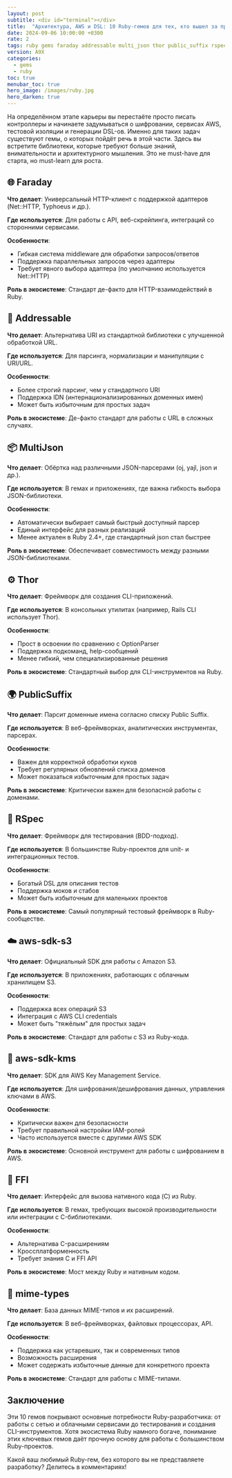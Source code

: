 ```yaml
---
layout: post
subtitle: <div id="terminal"></div>
title:  "Архитектура, AWS и DSL: 10 Ruby-гемов для тех, кто вышел за пределы Hello World. Часть III"
date: 2024-09-06 10:00:00 +0300
rate: 2
tags: ruby gems faraday addressable multi_json thor public_suffix rspec aws-sdk-s3 aws-sdk-kms ffi mime-types
version: A9X
categories:
  - gems
  - ruby
toc: true
menubar_toc: true
hero_image: /images/ruby.jpg
hero_darken: true
---
```


На определённом этапе карьеры вы перестаёте просто писать контроллеры и начинаете задумываться о шифровании, сервисах AWS, тестовой изоляции и генерации DSL-ов. Именно для таких задач существуют гемы, о которых пойдёт речь в этой части. Здесь вы встретите библиотеки, которые требуют больше знаний, внимательности и архитектурного мышления. Это не must-have для старта, но must-learn для роста.

## 🌐 Faraday

**Что делает**: Универсальный HTTP-клиент с поддержкой адаптеров (Net::HTTP, Typhoeus и др.).

**Где используется**: Для работы с API, веб-скрейпинга, интеграций со сторонними сервисами.

**Особенности**:
- Гибкая система middleware для обработки запросов/ответов
- Поддержка параллельных запросов через адаптеры
- Требует явного выбора адаптера (по умолчанию используется Net::HTTP)

**Роль в экосистеме**: Стандарт де-факто для HTTP-взаимодействий в Ruby.

## 📍 Addressable

**Что делает**: Альтернатива URI из стандартной библиотеки с улучшенной обработкой URL.

**Где используется**: Для парсинга, нормализации и манипуляции с URI/URL.

**Особенности**:
- Более строгий парсинг, чем у стандартного URI
- Поддержка IDN (интернационализированных доменных имен)
- Может быть избыточным для простых задач

**Роль в экосистеме**: Де-факто стандарт для работы с URL в сложных случаях.

## 📦 MultiJson

**Что делает**: Обёртка над различными JSON-парсерами (oj, yajl, json и др.).

**Где используется**: В гемах и приложениях, где важна гибкость выбора JSON-библиотеки.

**Особенности**:
- Автоматически выбирает самый быстрый доступный парсер
- Единый интерфейс для разных реализаций
- Менее актуален в Ruby 2.4+, где стандартный json стал быстрее

**Роль в экосистеме**: Обеспечивает совместимость между разными JSON-библиотеками.

## ⚙️ Thor

**Что делает**: Фреймворк для создания CLI-приложений.

**Где используется**: В консольных утилитах (например, Rails CLI использует Thor).

**Особенности**:
- Прост в освоении по сравнению с OptionParser
- Поддержка подкоманд, help-сообщений
- Менее гибкий, чем специализированные решения

**Роль в экосистеме**: Стандартный выбор для CLI-инструментов на Ruby.

## 🌍 PublicSuffix

**Что делает**: Парсит доменные имена согласно списку Public Suffix.

**Где используется**: В веб-фреймворках, аналитических инструментах, парсерах.

**Особенности**:
- Важен для корректной обработки куков
- Требует регулярных обновлений списка доменов
- Может показаться избыточным для простых задач

**Роль в экосистеме**: Критически важен для безопасной работы с доменами.

## 🧪 RSpec

**Что делает**: Фреймворк для тестирования (BDD-подход).

**Где используется**: В большинстве Ruby-проектов для unit- и интеграционных тестов.

**Особенности**:
- Богатый DSL для описания тестов
- Поддержка моков и стабов
- Может быть избыточным для маленьких проектов

**Роль в экосистеме**: Самый популярный тестовый фреймворк в Ruby-сообществе.

## ☁️ aws-sdk-s3

**Что делает**: Официальный SDK для работы с Amazon S3.

**Где используется**: В приложениях, работающих с облачным хранилищем S3.

**Особенности**:
- Поддержка всех операций S3
- Интеграция с AWS CLI credentials
- Может быть "тяжёлым" для простых задач

**Роль в экосистеме**: Стандарт для работы с S3 из Ruby-кода.

## 🔐 aws-sdk-kms

**Что делает**: SDK для AWS Key Management Service.

**Где используется**: Для шифрования/дешифрования данных, управления ключами в AWS.

**Особенности**:
- Критически важен для безопасности
- Требует правильной настройки IAM-ролей
- Часто используется вместе с другими AWS SDK

**Роль в экосистеме**: Основной инструмент для работы с шифрованием в AWS.

## 🔗 FFI

**Что делает**: Интерфейс для вызова нативного кода (C) из Ruby.

**Где используется**: В гемах, требующих высокой производительности или интеграции с C-библиотеками.

**Особенности**:
- Альтернатива C-расширениям
- Кроссплатформенность
- Требует знания C и FFI API

**Роль в экосистеме**: Мост между Ruby и нативным кодом.

## 📎 mime-types

**Что делает**: База данных MIME-типов и их расширений.

**Где используется**: В веб-фреймворках, файловых процессорах, API.

**Особенности**:
- Поддержка как устаревших, так и современных типов
- Возможность расширения
- Может содержать избыточные данные для конкретного проекта

**Роль в экосистеме**: Стандарт для работы с MIME-типами.

## Заключение

Эти 10 гемов покрывают основные потребности Ruby-разработчика: от работы с сетью и облачными сервисами до тестирования и создания CLI-инструментов. Хотя экосистема Ruby намного богаче, понимание этих ключевых гемов даёт прочную основу для работы с большинством Ruby-проектов.

Какой ваш любимый Ruby-гем, без которого вы не представляете разработку? Делитесь в комментариях!